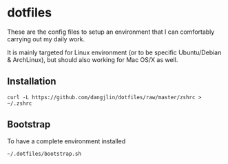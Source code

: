 # dotfiles

These are the config files to setup an environment that I can comfortably carrying out my daily work.

It is mainly targeted for Linux environment (or to be specific
Ubuntu/Debian & ArchLinux), but should also working for Mac OS/X as well.

## Installation

    curl -L https://github.com/dangjlin/dotfiles/raw/master/zshrc > ~/.zshrc

## Bootstrap

To have a complete environment installed

    ~/.dotfiles/bootstrap.sh

